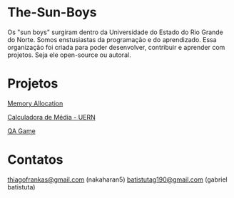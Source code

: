 # The-Sun-Boys
Os "sun boys" surgiram dentro da Universidade do Estado do Rio Grande do Norte. 
Somos enstusiastas da programação e do aprendizado. Essa organização foi criada para poder desenvolver,
contribuir e aprender com projetos. Seja ele open-source ou  autoral.

# Projetos
  [Memory Allocation](https://github.com/TheSunBoys/memory-allocation)

  [Calculadora de Média - UERN](https://github.com/TheSunBoys/calculadora-de-media-uern-js)

  [QA Game](https://github.com/TheSunBoys/game-lab)
  
# Contatos
thiagofrankas@gmail.com (nakaharan5)
batistutag190@gmail.com (gabriel batistuta)

